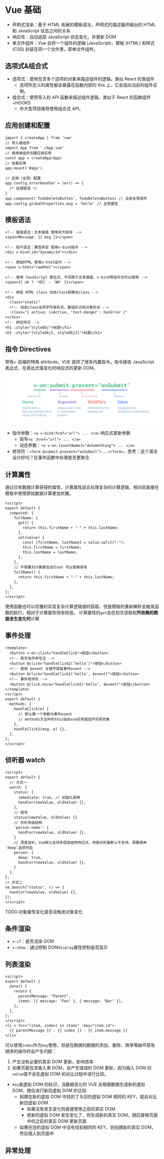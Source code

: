# Vue 基础

- 声明式渲染：基于 HTML 拓展的模板语法，声明式的描述最终输出的 HTML 和 JavaScript 状态之间的关系
- 响应性：自动追踪 JavaScript 状态变化，并更新 DOM
- 单文件组件：Vue 会将一个组件的逻辑 (JavaScript)，模板 (HTML) 和样式 (CSS) 封装在同一个文件里，即单文件组件。

## 选项式&组合式

- 选项式：使用包含多个选项的对象来描述组件的逻辑。类似 React 的类组件
  - 选项所定义的属性都会暴露在函数内部的 this 上，它会指向当前的组件实例。
- 组合式：使用导入的 API 函数来描述组件逻辑。类似于 React 的函数组件+HOOKS
  - 中大型项目推荐使用组合式 API。

## 应用创建和配置

```JS
import { createApp } from 'vue'
// 导入根组件
import App from './App.vue'
// 使用根组件创建应用实例
const app = createApp(App)
// 挂载应用
app.mount('#app')

// 应用（全局）配置
app.config.errorHandler = (err) => {
  /* 处理错误 */
}
app.component('TodoDeleteButton', TodoDeleteButton) // 注册全局组件
app.config.globalProperties.msg = 'hello' // 全局属性
```

## 模板语法

```Vue
<!-- 插值语法：文本插值 使用双大括号 -->
<span>Message: {{ msg }}</span>

<!-- 指令语法：属性绑定 使用v-bind指令 -->
<div v-bind:id="dynamicId"></div>

<!-- 原始HTML 使用v-html指令 -->
<span v-html="rawHtml"></span>

<!-- 使用 JavaScript 表达式，不仅限于文本插值、v-bind等指令也可以使用 -->
<span>{{ ok ? 'YES' : 'NO' }}</span>

<!-- 绑定 HTML class 动态class和静态class -->
<div
  class="static"
  <!-- 动态class支持字符串形式、数组形式和对象形式 -->
  :class="{ active: isActive, 'text-danger': hasError }"
></div>
<!-- 绑定样式 -->
<h1 :style="styleObj">标题</h1>
<h1 :style="[styleObj1, styleObj2]">标题</h1>
```

## 指令 Directives

带有`v-`前缀的特殊 attribute，VUE 提供了很多内置指令。指令接收 JavaScript 表达式，在表达式值变化时响应式的更新 DOM。

![Vue Directive](../assets/images/vue/directive.png)

- 指令参数：`<a v-bind:href="url"> ... </a>` 响应式更新参数
  - 简写`<a :href="url"> ... </a>`
  - 动态参数：`<a v-on:[eventName]="doSomething"> ... </a>`
- 修饰符：`<form @submit.prevent="onSubmit">...</form>`，思考：这个语法设计好吗？在事件函数中处理是否更聚合

## 计算属性

通过已有数据计算获得的属性，计算属性适合处理复杂的计算逻辑，相对前直接在模板中使用原始数据计算更加优雅。

```vue
<script>
export default {
  computed: {
    fullName: {
      get() {
        return this.firstName + "-" + this.lastName;
      },
      set(value) {
        const [firstName, lastName] = value.split("-");
        this.firstName = firstName;
        this.lastName = lastName;
      },
    },
    // 不需要对计算属性进行set 可以使用简写
    fullName() {
      return this.firstName + "-" + this.lastName;
    },
  },
};
</script>
```

使用函数也可以优雅的实现复杂计算逻辑值的获取，但是模板的重新解析会触发函数的执行，相对于计算属性效率较低。
计算属性的`get`会在初次读取和**所依赖的数据发生变化时**计算

## 事件处理

```vue
<template>
  <button v-on:click="handleClick">按钮</button>
  <!-- 简写及传参写法 -->
  <button @click="handleClick2('hello')">按钮</button>
  <!-- 使用 $event 关键字保留事件event -->
  <button @click="handleClick2('hello', $event)">按钮</button>
  <!-- 事件修饰符 -->
  <button @click.once="handleClick2('hello', $event)">按钮</button>
</template>
<script>
export default {
  methods: {
    handleClick(e) {
      // 默认第一个参数为事件event
      // methods方法中的this指向vue实例或组件实例对象
    },
    handleClick2(msg, e) {},
  },
};
</script>
```

## 侦听器 watch

```vue
<script>
export default {
  // 方式一
  watch: {
    status: {
      immediate: true, // 初始化调用
      handler(newValue, oldValue) {},
    },
    // 简写
    status(newValue, oldValue) {}
    // 侦听多级结构
    'person.name': {
      handler(newValue, oldValue) {},
    }
    // 深度监听，Vue默认支持多层级结构响应式，但是侦听器默认不支持，需要使用`deep`选项开启
    person: {
      deep: true,
      handler(newValue, oldValue) {},
    }
  },
};
// 方式二
vm.$watch("status", () => {
  handler(newValue, oldValue) {},
});
</script>
```

TODO:对象属性变化是否会触发对象变化

## 条件渲染

- `v-if`：是否渲染 DOM
- `v-show`：通过控制 DOM`display`属性控制是否显示

## 列表渲染

```vue
<script>
export default {
  data() {
    return {
      parentMessage: "Parent",
      items: [{ message: "Foo" }, { message: "Bar" }],
    };
  },
};
</script>
<li v-for="(item, index) in items" :key="item.id">
  {{ parentMessage }} - {{ index }} - {{ item.message }}
</li>
```

可以使用`index`作为`key`使用，但是在数据的数据的添加、删除、排序等破坏原有顺序的操作时会产生问题：

1. 产生没有必要的真实 DOM 更新，影响效率
2. 如果页面包含输入类 DOM，会产生错误的 DOM 更新，因为输入 DOM 的`value`值不会在虚拟 DOM 的对比过程中进行比较。

- `key`是虚拟 DOM 的标识，当数据变化时 VUE 会根据数据生成新的虚拟 DOM，随后进行新旧虚拟 DOM 的比较
  - 如果在新的虚拟 DOM 中找的了与旧的虚拟 DOM 相同的 KEY，就会对比新旧虚拟 DOM
    - 如果没有发生变化则直接使用之前的真实 DOM
    - 若新的虚拟 DOM 发生变化了，则生成新的真实 DOM，随后替换页面中的之前的真实 DOM 更新页面
  - 如果在旧的虚拟 DOM 中没有找到相同的 KEY，则创建新的真实 DOM，然后插入到页面中

## 异常处理
